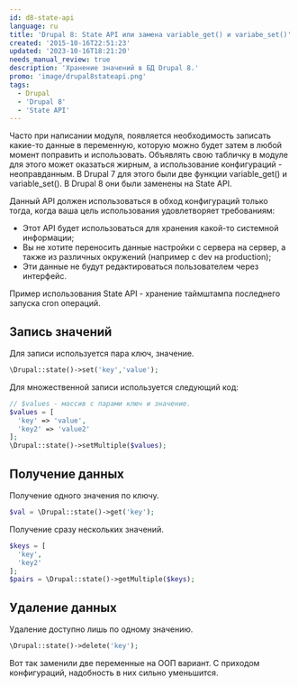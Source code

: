 ```yaml
---
id: d8-state-api
language: ru
title: 'Drupal 8: State API или замена variable_get() и variabe_set()'
created: '2015-10-16T22:51:23'
updated: '2023-10-16T18:21:20'
needs_manual_review: true
description: 'Хранение значений в БД Drupal 8.'
promo: 'image/drupal8stateapi.png'
tags:
  - Drupal
  - 'Drupal 8'
  - 'State API'
---
```


Часто при написании модуля, появляется необходимость записать какие-то данные в переменную, которую можно будет затем в любой момент поправить и использовать. Объявлять свою табличку в модуле для этого может оказаться жирным, а использование конфигураций - неоправданным. В Drupal 7 для этого были две функции variable_get() и variable_set(). В Drupal 8 они были заменены на State API.

Данный API должен использоваться в обход конфигураций только тогда, когда ваша цель использования удовлетворяет требованиям:

- Этот API будет использоваться для хранения какой-то системной информации;
- Вы не хотите переносить  данные настройки с сервера на сервер, а также из различных окружений (например с dev на production);
- Эти данные не будут редактироваться пользователем через интерфейс.

Пример использования State API - хранение таймштампа последнего запуска cron операций.


## Запись значений


Для записи используется пара ключ, значение. 

~~~php
\Drupal::state()->set('key','value');
~~~

Для множественной записи используется следующий код:

~~~php
// $values - массив с парами ключ и значение.
$values = [
  'key' => 'value',
  'key2' => 'value2'
];
\Drupal::state()->setMultiple($values);
~~~

## Получение данных


Получение одного значения по ключу.

~~~php
$val = \Drupal::state()->get('key');
~~~

Получение сразу нескольких значений.

~~~php
$keys = [
  'key',
  'key2'
];
$pairs = \Drupal::state()->getMultiple($keys);
~~~

## Удаление данных


Удаление доступно лишь по одному значению.

~~~php
\Drupal::state()->delete('key');
~~~

Вот так заменили две переменные на ООП вариант. С приходом конфигураций, надобность в них сильно уменьшится.
